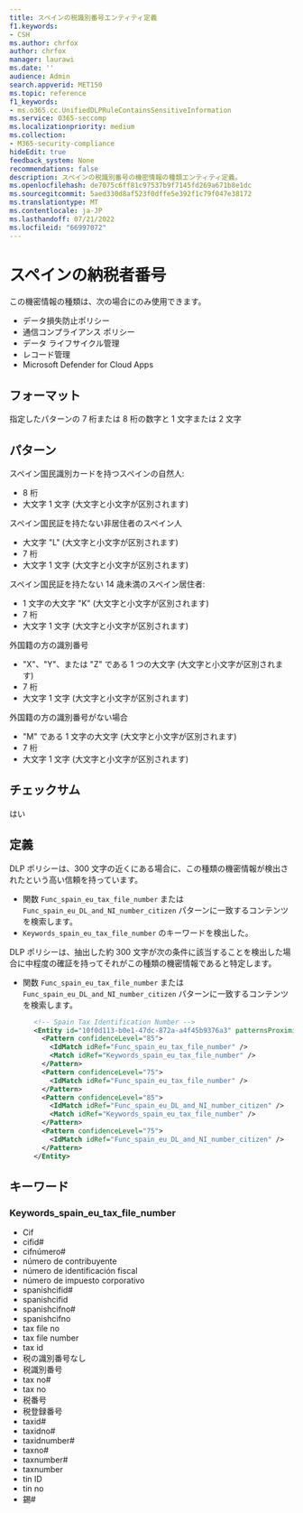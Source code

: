 ```yaml
---
title: スペインの税識別番号エンティティ定義
f1.keywords:
- CSH
ms.author: chrfox
author: chrfox
manager: laurawi
ms.date: ''
audience: Admin
search.appverid: MET150
ms.topic: reference
f1_keywords:
- ms.o365.cc.UnifiedDLPRuleContainsSensitiveInformation
ms.service: O365-seccomp
ms.localizationpriority: medium
ms.collection:
- M365-security-compliance
hideEdit: true
feedback_system: None
recommendations: false
description: スペインの税識別番号の機密情報の種類エンティティ定義。
ms.openlocfilehash: de7075c6ff81c97537b9f7145fd269a671b8e1dc
ms.sourcegitcommit: 5aed330d8af523f0dffe5e392f1c79f047e38172
ms.translationtype: MT
ms.contentlocale: ja-JP
ms.lasthandoff: 07/21/2022
ms.locfileid: "66997072"
---
```

# <a name="spain-tax-identification-number"></a>スペインの納税者番号

この機密情報の種類は、次の場合にのみ使用できます。

- データ損失防止ポリシー
- 通信コンプライアンス ポリシー
- データ ライフサイクル管理
- レコード管理
- Microsoft Defender for Cloud Apps

## <a name="format"></a>フォーマット

指定したパターンの 7 桁または 8 桁の数字と 1 文字または 2 文字

## <a name="pattern"></a>パターン

スペイン国民識別カードを持つスペインの自然人:

- 8 桁
- 大文字 1 文字 (大文字と小文字が区別されます)

スペイン国民証を持たない非居住者のスペイン人

- 大文字 "L" (大文字と小文字が区別されます)
- 7 桁
- 大文字 1 文字 (大文字と小文字が区別されます)

スペイン国民証を持たない 14 歳未満のスペイン居住者:

- 1 文字の大文字 "K" (大文字と小文字が区別されます)
- 7 桁
- 大文字 1 文字 (大文字と小文字が区別されます)

外国籍の方の識別番号

- "X"、"Y"、または "Z" である 1 つの大文字 (大文字と小文字が区別されます)
- 7 桁
- 大文字 1 文字 (大文字と小文字が区別されます)

外国籍の方の識別番号がない場合

- "M" である 1 文字の大文字 (大文字と小文字が区別されます)
- 7 桁
- 大文字 1 文字 (大文字と小文字が区別されます)

## <a name="checksum"></a>チェックサム

はい

## <a name="definition"></a>定義

DLP ポリシーは、300 文字の近くにある場合に、この種類の機密情報が検出されたという高い信頼を持っています。

- 関数 `Func_spain_eu_tax_file_number` または `Func_spain_eu_DL_and_NI_number_citizen` パターンに一致するコンテンツを検索します。
- `Keywords_spain_eu_tax_file_number` のキーワードを検出した。

DLP ポリシーは、抽出した約 300 文字が次の条件に該当することを検出した場合に中程度の確証を持ってそれがこの種類の機密情報であると特定します。

- 関数 `Func_spain_eu_tax_file_number` または `Func_spain_eu_DL_and_NI_number_citizen` パターンに一致するコンテンツを検索します。

```xml
      <!-- Spain Tax Identification Number -->
      <Entity id="10f0d113-b0e1-47dc-872a-a4f45b9376a3" patternsProximity="300" recommendedConfidence="85">
        <Pattern confidenceLevel="85">
          <IdMatch idRef="Func_spain_eu_tax_file_number" />
          <Match idRef="Keywords_spain_eu_tax_file_number" />
        </Pattern>
        <Pattern confidenceLevel="75">
          <IdMatch idRef="Func_spain_eu_tax_file_number" />
        </Pattern>
        <Pattern confidenceLevel="85">
          <IdMatch idRef="Func_spain_eu_DL_and_NI_number_citizen" />
          <Match idRef="Keywords_spain_eu_tax_file_number" />
        </Pattern>
        <Pattern confidenceLevel="75">
          <IdMatch idRef="Func_spain_eu_DL_and_NI_number_citizen" />
        </Pattern>
      </Entity>
```

## <a name="keywords"></a>キーワード

### <a name="keywords_spain_eu_tax_file_number"></a>Keywords_spain_eu_tax_file_number

- Cif
- cifid#
- cifnúmero#
- número de contribuyente
- número de identificación fiscal
- número de impuesto corporativo
- spanishcifid#
- spanishcifid
- spanishcifno#
- spanishcifno
- tax file no
- tax file number
- tax id
- 税の識別番号なし
- 税識別番号
- tax no#
- tax no
- 税番号
- 税登録番号
- taxid#
- taxidno#
- taxidnumber#
- taxno#
- taxnumber#
- taxnumber
- tin ID
- tin no
- 錫#